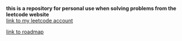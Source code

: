 **this is a repository for personal use when solving problems from the leetcode website**  
[link to my leetcode account](https://leetcode.com/AverageArrayEnjoyer/)  


[link to roadmap](https://neetcode.io/roadmap)